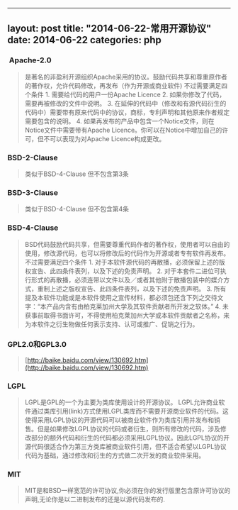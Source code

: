 
---
layout: post
title: "2014-06-22-常用开源协议"
date: 2014-06-22
categories: php
---

###  Apache-2.0

> 是著名的非盈利开源组织Apache采用的协议。鼓励代码共享和尊重原作者的著作权，允许代码修改，再发布（作为开源或商业软件) 不过需要满足四个条件 1\. 需要给代码的用户一份Apache Licence 2\. 如果你修改了代码，需要再被修改的文件中说明。 3\. 在延伸的代码中（修改和有源代码衍生的代码中）需要带有原来代码中的协议，商标，专利声明和其他原来作者规定需要包含的说明。 4\. 如果再发布的产品中包含一个Notice文件，则在Notice文件中需要带有Apache Licence。你可以在Notice中增加自己的许可，但不可以表现为对Apache Licence构成更改。

### BSD-2-Clause

> 类似于BSD-4-Clause 但不包含第3条

### BSD-3-Clause

> 类似于BSD-4-Clause 但不包含第4条

### BSD-4-Clause

> BSD代码鼓励代码共享，但需要尊重代码作者的著作权，使用者可以自由的使用，修改源代码，也可以将修改后的代码作为开源或者专有软件再发布。 不过需要满足四个条件 1\. 对于本软件源代码的再散播，必须保留上述的版权宣告、此四条件表列，以及下述的免责声明。 2\. 对于本套件二进位可执行形式的再散播，必须连带以文件以及／或者其他附于散播包装中的媒介方式，重制上述之版权宣告、此四条件表列，以及下述的免责声明。 3\. 所有提及本软件功能或是本软件使用之宣传材料，都必须包还含下列之交待文字：“本产品内含有由柏克莱加州大学及其软件贡献者所开发之软体。” 4\. 未获事前取得书面许可，不得使用柏克莱加州大学或本软件贡献者之名称，来为本软件之衍生物做任何表示支持、认可或推广、促销之行为。

### GPL2.0和GPL3.0

> [http://baike.baidu.com/view/130692.htm](http://baike.baidu.com/view/130692.htm)

### LGPL

> LGPL是GPL的一个为主要为类库使用设计的开源协议。 LGPL允许商业软件通过类库引用(link)方式使用LGPL类库而不需要开源商业软件的代码。这使得采用LGPL协议的开源代码可以被商业软件作为类库引用并发布和销售。但是如果修改LGPL协议的代码或者衍生，则所有修改的代码，涉及修改部分的额外代码和衍生的代码都必须采用LGPL协议。因此LGPL协议的开源代码很适合作为第三方类库被商业软件引用，但不适合希望以LGPL协议代码为基础，通过修改和衍生的方式做二次开发的商业软件采用。

### MIT

> MIT是和BSD一样宽范的许可协议,你必须在你的发行版里包含原许可协议的声明,无论你是以二进制发布的还是以源代码发布的.